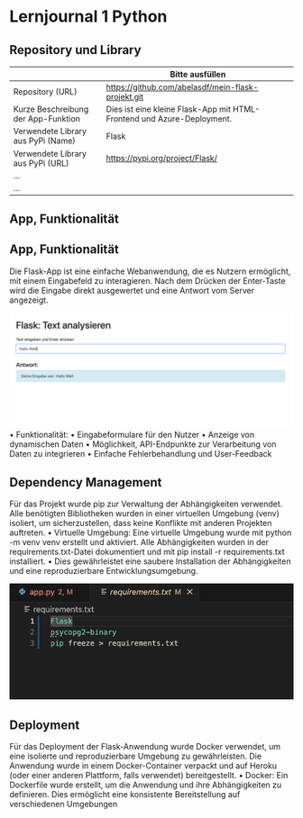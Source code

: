 ﻿# Lernjournal 1 Python

## Repository und Library

| | Bitte ausfüllen |
| -------- | ------- |
| Repository (URL)  | https://github.com/abelasdf/mein-flask-projekt.git
| Kurze Beschreibung der App-Funktion | Dies ist eine kleine Flask-App mit HTML-Frontend und Azure-Deployment. |
| Verwendete Library aus PyPi (Name) |Flask |
| Verwendete Library aus PyPi (URL) |https://pypi.org/project/Flask/ |
| ... | |
| ... | |

## App, Funktionalität

## App, Funktionalität

Die Flask-App ist eine einfache Webanwendung, die es Nutzern ermöglicht, mit einem Eingabefeld zu interagieren. Nach dem Drücken der Enter-Taste wird die Eingabe direkt ausgewertet und eine Antwort vom Server angezeigt.

![Startseite der interaktiven App](images/interaktion-startseite.png)
	•	Funktionalität:
	•	Eingabeformulare für den Nutzer
	•	Anzeige von dynamischen Daten
	•	Möglichkeit, API-Endpunkte zur Verarbeitung von Daten zu integrieren
	•	Einfache Fehlerbehandlung und User-Feedback


## Dependency Management

Für das Projekt wurde pip zur Verwaltung der Abhängigkeiten verwendet. Alle benötigten Bibliotheken wurden in einer virtuellen Umgebung (venv) isoliert, um sicherzustellen, dass keine Konflikte mit anderen Projekten auftreten.
	•	Virtuelle Umgebung: Eine virtuelle Umgebung wurde mit python -m venv venv erstellt und aktiviert. Alle Abhängigkeiten wurden in der requirements.txt-Datei dokumentiert und mit pip install -r requirements.txt installiert.
	•	Dies gewährleistet eine saubere Installation der Abhängigkeiten und eine reproduzierbare Entwicklungsumgebung.

![Dependency Management](images/Dependency%20Management.png)

 
## Deployment

Für das Deployment der Flask-Anwendung wurde Docker verwendet, um eine isolierte und reproduzierbare Umgebung zu gewährleisten. Die Anwendung wurde in einem Docker-Container verpackt und auf Heroku (oder einer anderen Plattform, falls verwendet) bereitgestellt.
	•	Docker: Ein Dockerfile wurde erstellt, um die Anwendung und ihre Abhängigkeiten zu definieren. Dies ermöglicht eine konsistente Bereitstellung auf verschiedenen Umgebungen

